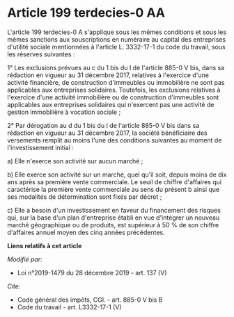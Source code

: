 # Article 199 terdecies-0 AA

L'article 199 terdecies-0 A s'applique sous les mêmes conditions et sous les mêmes sanctions aux souscriptions en numéraire
au capital des entreprises d'utilité sociale mentionnées à l'article L. 3332-17-1 du code du travail, sous les réserves
suivantes :

1° Les exclusions prévues au c du 1 bis du I de l'article 885-0 V bis, dans sa rédaction en vigueur au 31 décembre 2017,
relatives à l'exercice d'une activité financière, de construction d'immeubles ou immobilière ne sont pas applicables aux
entreprises solidaires. Toutefois, les exclusions relatives à l'exercice d'une activité immobilière ou de construction
d'immeubles sont applicables aux entreprises solidaires qui n'exercent pas une activité de gestion immobilière à vocation
sociale ;

2° Par dérogation au d du 1 bis du I de l'article 885-0 V bis dans sa rédaction en vigueur au 31 décembre 2017, la société
bénéficiaire des versements remplit au moins l'une des conditions suivantes au moment de l'investissement initial :

a) Elle n'exerce son activité sur aucun marché ;

b) Elle exerce son activité sur un marché, quel qu'il soit, depuis moins de dix ans après sa première vente commerciale. Le
seuil de chiffre d'affaires qui caractérise la première vente commerciale au sens du présent b ainsi que ses modalités de
détermination sont fixés par décret ;

c) Elle a besoin d'un investissement en faveur du financement des risques qui, sur la base d'un plan d'entreprise établi en
vue d'intégrer un nouveau marché géographique ou de produits, est supérieur à 50 % de son chiffre d'affaires annuel moyen des
cinq années précédentes.

**Liens relatifs à cet article**

_Modifié par_:

  - Loi n°2019-1479 du 28 décembre 2019 - art. 137 (V)

_Cite_:

  - Code général des impôts, CGI. - art. 885-0 V bis B
  - Code du travail - art. L3332-17-1 (V)
